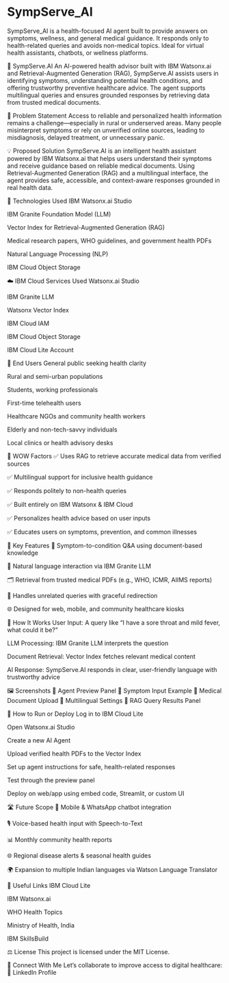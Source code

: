 # SympServe_AI
SympServe_AI is a health-focused AI agent built to provide answers on symptoms, wellness, and general medical guidance. It responds only to health-related queries and avoids non-medical topics. Ideal for virtual health assistants, chatbots, or wellness platforms. 

🧠 SympServe.AI
An AI-powered health advisor built with IBM Watsonx.ai and Retrieval-Augmented Generation (RAG), SympServe.AI assists users in identifying symptoms, understanding potential health conditions, and offering trustworthy preventive healthcare advice. The agent supports multilingual queries and ensures grounded responses by retrieving data from trusted medical documents.

🧩 Problem Statement
Access to reliable and personalized health information remains a challenge—especially in rural or underserved areas. Many people misinterpret symptoms or rely on unverified online sources, leading to misdiagnosis, delayed treatment, or unnecessary panic.

💡 Proposed Solution
SympServe.AI is an intelligent health assistant powered by IBM Watsonx.ai that helps users understand their symptoms and receive guidance based on reliable medical documents. Using Retrieval-Augmented Generation (RAG) and a multilingual interface, the agent provides safe, accessible, and context-aware responses grounded in real health data.

🧠 Technologies Used
IBM Watsonx.ai Studio

IBM Granite Foundation Model (LLM)

Vector Index for Retrieval-Augmented Generation (RAG)

Medical research papers, WHO guidelines, and government health PDFs

Natural Language Processing (NLP)

IBM Cloud Object Storage

☁️ IBM Cloud Services Used
Watsonx.ai Studio

IBM Granite LLM

Watsonx Vector Index

IBM Cloud IAM

IBM Cloud Object Storage

IBM Cloud Lite Account

👥 End Users
General public seeking health clarity

Rural and semi-urban populations

Students, working professionals

First-time telehealth users

Healthcare NGOs and community health workers

Elderly and non-tech-savvy individuals

Local clinics or health advisory desks

🌟 WOW Factors
✅ Uses RAG to retrieve accurate medical data from verified sources

✅ Multilingual support for inclusive health guidance

✅ Responds politely to non-health queries

✅ Built entirely on IBM Watsonx & IBM Cloud

✅ Personalizes health advice based on user inputs

✅ Educates users on symptoms, prevention, and common illnesses

🧪 Key Features
📄 Symptom-to-condition Q&A using document-based knowledge

🧠 Natural language interaction via IBM Granite LLM

🗂️ Retrieval from trusted medical PDFs (e.g., WHO, ICMR, AIIMS reports)

💬 Handles unrelated queries with graceful redirection

🌐 Designed for web, mobile, and community healthcare kiosks

🚀 How It Works
User Input: A query like “I have a sore throat and mild fever, what could it be?”

LLM Processing: IBM Granite LLM interprets the question

Document Retrieval: Vector Index fetches relevant medical content

AI Response: SympServe.AI responds in clear, user-friendly language with trustworthy advice

🖼️ Screenshots
🔹 Agent Preview Panel
🔹 Symptom Input Example
🔹 Medical Document Upload
🔹 Multilingual Settings
🔹 RAG Query Results Panel

📌 How to Run or Deploy
Log in to IBM Cloud Lite

Open Watsonx.ai Studio

Create a new AI Agent

Upload verified health PDFs to the Vector Index

Set up agent instructions for safe, health-related responses

Test through the preview panel

Deploy on web/app using embed code, Streamlit, or custom UI

🛣️ Future Scope
📱 Mobile & WhatsApp chatbot integration

🎙️ Voice-based health input with Speech-to-Text

📊 Monthly community health reports

🌐 Regional disease alerts & seasonal health guides

🌍 Expansion to multiple Indian languages via Watson Language Translator

🔗 Useful Links
IBM Cloud Lite

IBM Watsonx.ai

WHO Health Topics

Ministry of Health, India

IBM SkillsBuild

⚖️ License
This project is licensed under the MIT License.

🤝 Connect With Me
Let’s collaborate to improve access to digital healthcare:
🔗 LinkedIn Profile
